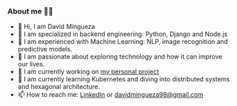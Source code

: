 ### About me 👨‍🦱

- 👋 Hi, I am David Mingueza
- 👀 I am specialized in backend engineering: Python, Django and Node.js
- 🤖 I am experienced with Machine Learning: NLP, image recognition and predictive models.
- 💞️ I am passionate about exploring technology and how it can improve our lives.
- 🔭 I am currently working on [my personal project](https://tauruscripts.com)
- 🌱 I am currently learning Kubernetes and diving into distributed systems and hexagonal architecture.
- 📫 How to reach me: [LinkedIn](https://www.linkedin.com/in/david-mingueza-19a81348/) or davidmingueza98@gmail.com
